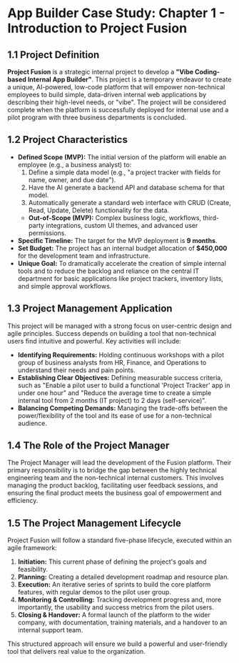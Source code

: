 # App Builder Case Study: Chapter 1 - Introduction to Project Fusion

## 1.1 Project Definition

**Project Fusion** is a strategic internal project to develop a **"Vibe Coding-based Internal App Builder"**. This project is a temporary endeavor to create a unique, AI-powered, low-code platform that will empower non-technical employees to build simple, data-driven internal web applications by describing their high-level needs, or "vibe". The project will be considered complete when the platform is successfully deployed for internal use and a pilot program with three business departments is concluded.

## 1.2 Project Characteristics

-   **Defined Scope (MVP):** The initial version of the platform will enable an employee (e.g., a business analyst) to:
    1.  Define a simple data model (e.g., "a project tracker with fields for name, owner, and due date").
    2.  Have the AI generate a backend API and database schema for that model.
    3.  Automatically generate a standard web interface with CRUD (Create, Read, Update, Delete) functionality for the data.
    -   **Out-of-Scope (MVP):** Complex business logic, workflows, third-party integrations, custom UI themes, and advanced user permissions.
-   **Specific Timeline:** The target for the MVP deployment is **9 months**.
-   **Set Budget:** The project has an internal budget allocation of **$450,000** for the development team and infrastructure.
-   **Unique Goal:** To dramatically accelerate the creation of simple internal tools and to reduce the backlog and reliance on the central IT department for basic applications like project trackers, inventory lists, and simple approval workflows.

## 1.3 Project Management Application

This project will be managed with a strong focus on user-centric design and agile principles. Success depends on building a tool that non-technical users find intuitive and powerful. Key activities will include:
-   **Identifying Requirements:** Holding continuous workshops with a pilot group of business analysts from HR, Finance, and Operations to understand their needs and pain points.
-   **Establishing Clear Objectives:** Defining measurable success criteria, such as "Enable a pilot user to build a functional 'Project Tracker' app in under one hour" and "Reduce the average time to create a simple internal tool from 2 months (IT project) to 2 days (self-service)".
-   **Balancing Competing Demands:** Managing the trade-offs between the power/flexibility of the tool and its ease of use for a non-technical audience.

## 1.4 The Role of the Project Manager

The Project Manager will lead the development of the Fusion platform. Their primary responsibility is to bridge the gap between the highly technical engineering team and the non-technical internal customers. This involves managing the product backlog, facilitating user feedback sessions, and ensuring the final product meets the business goal of empowerment and efficiency.

## 1.5 The Project Management Lifecycle

Project Fusion will follow a standard five-phase lifecycle, executed within an agile framework:
1.  **Initiation:** This current phase of defining the project's goals and feasibility.
2.  **Planning:** Creating a detailed development roadmap and resource plan.
3.  **Execution:** An iterative series of sprints to build the core platform features, with regular demos to the pilot user group.
4.  **Monitoring & Controlling:** Tracking development progress and, more importantly, the usability and success metrics from the pilot users.
5.  **Closing & Handover:** A formal launch of the platform to the wider company, with documentation, training materials, and a handover to an internal support team.

This structured approach will ensure we build a powerful and user-friendly tool that delivers real value to the organization.
